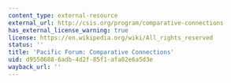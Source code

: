 ```yaml
---
content_type: external-resource
external_url: http://csis.org/program/comparative-connections
has_external_license_warning: true
license: https://en.wikipedia.org/wiki/All_rights_reserved
status: ''
title: 'Pacific Forum: Comparative Connections'
uid: d9550688-6adb-4d2f-85f1-afa82e6a5d3e
wayback_url: ''
---
```

